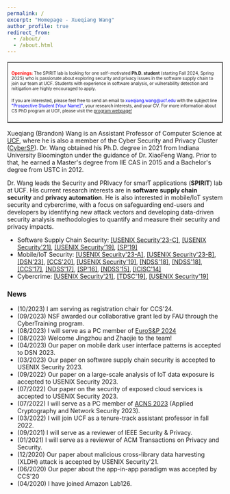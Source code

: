 ```yaml
---
permalink: /
excerpt: "Homepage - Xueqiang Wang"
author_profile: true
redirect_from: 
  - /about/
  - /about.html
---
```




<table border="1" cellpadding="10" cellspacing="0">
  <tr>
    <td>
      <p><font size="-2"><b><span style="color:red">Openings:</span></b> The SPIRIT lab is looking for one self-motivated <b>Ph.D. student</b> (starting Fall 2024, Spring 2025) who is passionate about exploring security and privacy issues in the software supply chain to join our team at UCF. Students with experience in software analysis, or vulnerability detection and mitigation are highly encouraged to apply.</font></p>

<p><font size="-2">If you are interested, please feel free to send an email to <span style="color:blue">xueqiang.wang@ucf.edu</span> with the subject line <span style="color:blue">"Prospective Student [Your Name]"</span>, your research interests, and your CV. For more information about CS PhD program at UCF, please visit the <a href="https://www.cs.ucf.edu/graduate/computer-science-phd/">program webpage!</a></font></p> 
    </td>
  </tr>
</table>

<p>Xueqiang (Brandon) Wang is an Assistant Professor of Computer Science at <a href="https://www.ucf.edu" target="_blank" rel="noopener">UCF</a>, where he is also a member of the Cyber Security and Privacy Cluster (<a href="https://sites.google.com/view/ucfcybersp/home" target="_blank" rel="noopener">CyberSP</a>). Dr. Wang obtained his Ph.D. degree in 2021 from Indiana University Bloomington under the guidance of Dr. XiaoFeng Wang. Prior to that, he earned a Master's degree from IIE CAS in 2015 and a Bachelor's degree from USTC in 2012. </p>

<p> Dr. Wang leads the Security and PRIvacy for smarT applications (<b>SPIRIT</b>) lab at UCF. His current research interests are in <b>software supply chain security</b> and <b>privacy automation</b>. He is also interested in mobile/IoT system security and cybercrime, with a focus on safeguarding end-users and developers by identifying new attack vectors and developing data-driven security analysis methodologies to quantify and measure their security and privacy impacts. </p>

<ul>
<li>Software Supply Chain Security: <a href="https://xw48.github.io/files/wang2023duress.pdf" target="_blank" rel="noopener">[USENIX Security'23-C]</a>, <a href="https://xw48.github.io/files/wang2021understanding.pdf" target="_blank" rel="noopener">[USENIX Security'21]</a>, <a href="https://xw48.github.io/files/wang2019looking.pdf" target="_blank" rel="noopener">[USENIX Security'19]</a>, <a href="https://xw48.github.io/files/you2019profuzzer.pdf" target="_blank" rel="noopener">[SP'19]</a></li>

<li>Mobile/IoT Security: 
  <a href="https://xw48.github.io/files/nan2023iotprofiler.pdf" target="_blank" rel="noopener">[USENIX Security'23-A]</a>, <a href="https://xw48.github.io/files/wang2023creditkarma.pdf" target="_blank" rel="noopener">[USENIX Security'23-B]</a>, <a href="" target="_blank" rel="noopener">[DSN'23]</a>, <a href="https://xw48.github.io/files/lu2020demystifying.pdf" target="_blank" rel="noopener">[CCS'20]</a>, <a href="https://xw48.github.io/files/wang2019looking.pdf" target="_blank" rel="noopener">[USENIX Security'19]</a>, <a href="https://xw48.github.io/files/zhang2018level.pdf" target="_blank" rel="noopener">[NDSS'18]</a>, <a href="https://xw48.github.io/files/duan2018things.pdf" target="_blank" rel="noopener">[NDSS'18]</a>, <a href="https://xw48.github.io/files/li2017unleashing.pdf" target="_blank" rel="noopener">[CCS'17]</a>, <a href="https://xw48.github.io/files/pan2017dark.pdf" target="_blank" rel="noopener">[NDSS'17]</a>, <a href="https://xw48.github.io/files/chen2016following.pdf" target="_blank" rel="noopener">[SP'16]</a>, <a href="https://xw48.github.io/files/wang2015deepdroid.pdf" target="_blank" rel="noopener">[NDSS'15]</a>,  <a href="https://xw48.github.io/files/wang2014wrapdroid.pdf" target="_blank" rel="noopener">[ICISC'14]</a></li>

<li>Cybercrime: <a href="https://xw48.github.io/files/wang2021understanding.pdf" target="_blank" rel="noopener">[USENIX Security'21]</a>, <a href="https://xw48.github.io/files/lee2019understanding.pdf" target="_blank" rel="noopener">[TDSC'19]</a>, <a href="https://xw48.github.io/files/lee2019understandingi.pdf" target="_blank" rel="noopener">[USENIX Security'19]</a></li>

</ul>

<h3>News</h3>
<ul>
  <li>(10/2023) I am serving as registration chair for CCS'24. </li>
  <li>(09/2023) NSF awarded our collaborative grant led by FAU through the CyberTraining program. </li>
  <li>(08/2023) I will serve as a PC member of <a href="https://eurosp2024.ieee-security.org/">EuroS&P 2024</a> </li>
  <li>(08/2023) Welcome Jingzhou and Zhaojie to the team! </li>
  <li>(04/2023) Our paper on mobile dark user interface patterns is accepted to DSN 2023. </li>
  <li>(03/2023) Our paper on software supply chain security is accepted to USENIX Security 2023. </li>
  <li>(09/2022) Our paper on a large-scale analysis of IoT data exposure is accepted to USENIX Security 2023. </li>
  <li>(07/2022) Our paper on the security of exposed cloud services is accepted to USENIX Security 2023. </li>
  <li>(07/2022) I will serve as a PC member of <a href="https://sulab-sever.u-aizu.ac.jp/ACNS2023/index.html">ACNS 2023</a> (Applied Cryptography and Network Security 2023).</li>
  <li>(03/2022) I will join UCF as a tenure-track assistant professor in fall 2022.</li>
  <li>(09/2021) I will serve as a reviewer of IEEE Security & Privacy.</li>
  <li>(01/2021) I will serve as a reviewer of ACM Transactions on Privacy and Security.</li>
  <li>(12/2020) Our paper about malicious cross-library data harvesting (XLDH) attack is accepted by USENIX Security'21.</li>
  <li>(06/2020) Our paper about the app-in-app paradigm was accepted by CCS'20</li>
  <li>(04/2020) I have joined Amazon Lab126.</li>
</ul>
